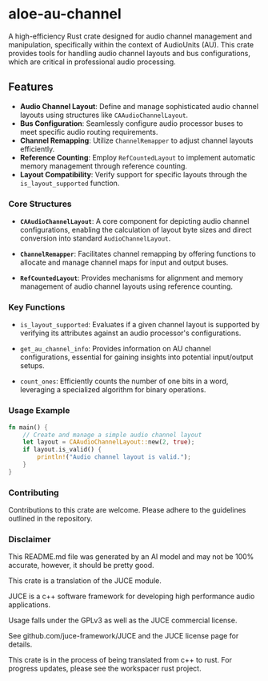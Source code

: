 # aloe-au-channel

A high-efficiency Rust crate designed for audio channel management and manipulation, specifically within the context of AudioUnits (AU). This crate provides tools for handling audio channel layouts and bus configurations, which are critical in professional audio processing.

## Features
- **Audio Channel Layout**: Define and manage sophisticated audio channel layouts using structures like `CAAudioChannelLayout`.
- **Bus Configuration**: Seamlessly configure audio processor buses to meet specific audio routing requirements.
- **Channel Remapping**: Utilize `ChannelRemapper` to adjust channel layouts efficiently.
- **Reference Counting**: Employ `RefCountedLayout` to implement automatic memory management through reference counting.
- **Layout Compatibility**: Verify support for specific layouts through the `is_layout_supported` function.

### Core Structures

- **`CAAudioChannelLayout`**: A core component for depicting audio channel configurations, enabling the calculation of layout byte sizes and direct conversion into standard `AudioChannelLayout`.

- **`ChannelRemapper`**: Facilitates channel remapping by offering functions to allocate and manage channel maps for input and output buses.

- **`RefCountedLayout`**: Provides mechanisms for alignment and memory management of audio channel layouts using reference counting.

### Key Functions

- `is_layout_supported`: Evaluates if a given channel layout is supported by verifying its attributes against an audio processor's configurations.

- `get_au_channel_info`: Provides information on AU channel configurations, essential for gaining insights into potential input/output setups.

- `count_ones`: Efficiently counts the number of one bits in a word, leveraging a specialized algorithm for binary operations.

### Usage Example

```rust
fn main() {
    // Create and manage a simple audio channel layout
    let layout = CAAudioChannelLayout::new(2, true);
    if layout.is_valid() {
        println!("Audio channel layout is valid.");
    }
}
```

### Contributing
Contributions to this crate are welcome. Please adhere to the guidelines outlined in the repository.

### Disclaimer
This README.md file was generated by an AI model and may not be 100% accurate, however, it should be pretty good.

This crate is a translation of the JUCE module.

JUCE is a c++ software framework for developing high performance audio applications.

Usage falls under the GPLv3 as well as the JUCE commercial license.

See github.com/juce-framework/JUCE and the JUCE license page for details.

This crate is in the process of being translated from c++ to rust. For progress updates, please see the workspacer rust project. 
